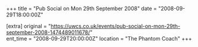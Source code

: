 +++
title = "Pub Social on Mon 29th September 2008"
date = "2008-09-29T18:00:00Z"

[extra]
original = "https://uwcs.co.uk/events/pub-social-on-mon-29th-september-2008-1474489011678/"    
ent_time = "2008-09-29T20:00:00Z"
location = "The Phantom Coach"
+++



